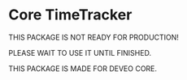 # Core TimeTracker

THIS PACKAGE IS NOT READY FOR PRODUCTION!

PLEASE WAIT TO USE IT UNTIL FINISHED.

THIS PACKAGE IS MADE FOR DEVEO CORE.